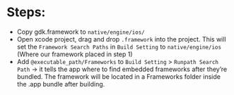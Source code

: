 # Steps:
- Copy gdk.framework to `native/engine/ios/`
- Open xcode project, drag and drop `.framework` into the project. This will set the `Framework Search Paths` in `Build Setting` to `native/engine/ios` (Where our framework placed in step 1)
- Add `@executable_path/Frameworks` to `Build Setting` > `Runpath Search Path`
    -> it tells the app where to find embedded frameworks after they’re bundled. The framework will be located in a Frameworks folder inside the .app bundle after building.